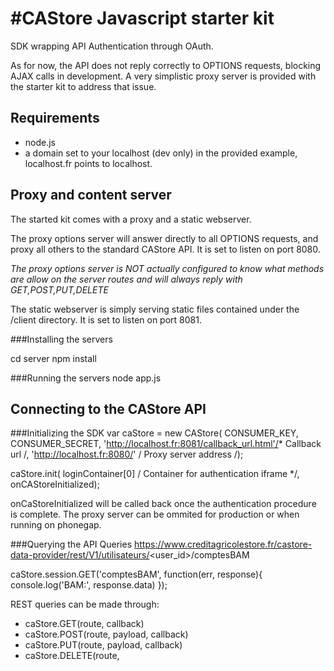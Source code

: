 #CAStore Javascript starter kit
====================
SDK wrapping API Authentication through OAuth.

As for now, the API does not reply correctly to OPTIONS requests, blocking AJAX calls in development.
A very simplistic proxy server is provided with the starter kit to address that issue.

## Requirements
* node.js
* a domain set to your localhost (dev only) in the provided example, localhost.fr points to localhost.

## Proxy and content server
The started kit comes with a proxy and a static webserver.

The proxy options server will answer directly to all OPTIONS requests, and proxy all others to the standard CAStore API. It is set to listen on port 8080.

*The proxy options server is NOT actually configured to know what methods are allow on the server routes and will always reply with GET,POST,PUT,DELETE*

The static webserver is simply serving static files contained under the /client directory. It is set to listen on port 8081.

###Installing the servers

  cd server
  npm install
  
###Running the servers
  node app.js

## Connecting to the CAStore API


###Initializing the SDK
  var caStore = new CAStore(
  CONSUMER_KEY,
  CONSUMER_SECRET,
  'http://localhost.fr:8081/callback_url.html'/*  Callback url /,
  'http://localhost.fr:8080/' /  Proxy server address /);

  caStore.init(
  loginContainer[0] /  Container for authentication iframe */,  
  onCAStoreInitialized);

onCaStoreInitialized will be called back once the authentication procedure is complete.
The proxy server can be ommited for production or when running on phonegap.

###Querying the API
Queries https://www.creditagricolestore.fr/castore-data-provider/rest/V1/utilisateurs/<user_id>/comptesBAM

  caStore.session.GET('comptesBAM', function(err, response){
  console.log('BAM:', response.data)
  });

REST queries can be made through:

* caStore.GET(route, callback)
* caStore.POST(route, payload, callback)
* caStore.PUT(route, payload, callback)
* caStore.DELETE(route,